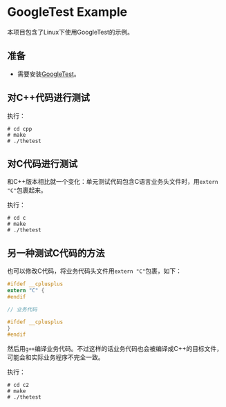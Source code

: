 # GoogleTest Example

本项目包含了Linux下使用GoogleTest的示例。

## 准备

- 需要安装[GoogleTest](https://github.com/google/googletest)。

## 对C++代码进行测试

执行：

```shell
# cd cpp
# make
# ./thetest
```

## 对C代码进行测试

和C++版本相比就一个变化：单元测试代码包含C语言业务头文件时，用`extern "C"`包裹起来。

执行：

```shell
# cd c
# make
# ./thetest
```

## 另一种测试C代码的方法

也可以修改C代码，将业务代码头文件用`extern "C"`包裹，如下：

```c
#ifdef __cplusplus
extern "C" {
#endif

// 业务代码

#ifdef __cplusplus
}
#endif
```

然后用`g++`编译业务代码。不过这样的话业务代码也会被编译成C++的目标文件，可能会和实际业务程序不完全一致。

执行：

```shell
# cd c2
# make
# ./thetest
```
